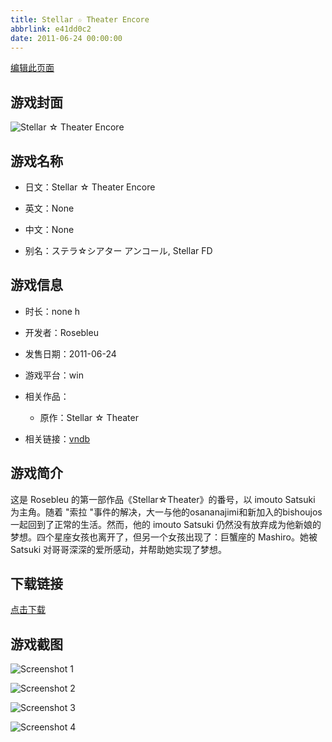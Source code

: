 ```yaml
---
title: Stellar ☆ Theater Encore
abbrlink: e41dd0c2
date: 2011-06-24 00:00:00
---
```

[编辑此页面](https://github.com/ACG-3/ADV3-source/blob/main/source/_posts/games/Stellar%20%E2%98%86%20Theater%20Encore.md)

## 游戏封面

![Stellar ☆ Theater Encore](https://pan.timero.xyz/d/onedrive/img_lib_001/Stellar%20%E2%98%86%20Theater%20Encore_cover.avif)


## 游戏名称

- 日文：Stellar ☆ Theater Encore
- 英文：None
- 中文：None

- 别名：ステラ☆シアター アンコール, Stellar FD


## 游戏信息

- 时长：none h
- 开发者：Rosebleu
- 发售日期：2011-06-24
- 游戏平台：win
- 相关作品：
   - 原作：Stellar ☆ Theater

- 相关链接：[vndb](https://vndb.org/v7064)


## 游戏简介

这是 Rosebleu 的第一部作品《Stellar☆Theater》的番号，以 imouto Satsuki 为主角。随着 "索拉 "事件的解决，大一与他的osananajimi和新加入的bishoujos一起回到了正常的生活。然而，他的 imouto Satsuki 仍然没有放弃成为他新娘的梦想。四个星座女孩也离开了，但另一个女孩出现了：巨蟹座的 Mashiro。她被 Satsuki 对哥哥深深的爱所感动，并帮助她实现了梦想。




## 下载链接

[点击下载](https://pan.timero.xyz/onedrive/adv_lib_001/Stellar%20%E2%98%86%20Theater%20Encore)


## 游戏截图


![Screenshot 1](https://pan.timero.xyz/d/onedrive/img_lib_001/Stellar%20%E2%98%86%20Theater%20Encore_Screenshot_1.avif)

![Screenshot 2](https://pan.timero.xyz/d/onedrive/img_lib_001/Stellar%20%E2%98%86%20Theater%20Encore_Screenshot_2.avif)

![Screenshot 3](https://pan.timero.xyz/d/onedrive/img_lib_001/Stellar%20%E2%98%86%20Theater%20Encore_Screenshot_3.avif)

![Screenshot 4](https://pan.timero.xyz/d/onedrive/img_lib_001/Stellar%20%E2%98%86%20Theater%20Encore_Screenshot_4.avif)

